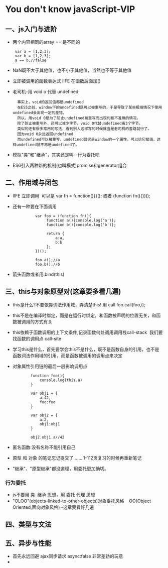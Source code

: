# You don't know javaScript-VIP #

## 一、js入门与进阶 ##

- 两个内容相同的array == 是不同的

       var a = [1,2,3];
       var b = [1,2,3];
       a == b;//false
       
- NaN既不大于其他值，也不小于其他值，当然也不等于其他值

- 立即被调用的函数表达式 IIFE 在函数后面加()

- 老司机-用 void o 代替 undefined

        事实上，void的返回值都是undefined
        在ES5之前，window下的undefined是可以被重写的，于是导致了某些极端情况下使用undefined会出现一定的差错。
        所以，用void 0是为了防止undefined被重写而出现判断不准确的情况。
        除了防止被重写外，还可以减少字节。void 0代替undefined省3个字节。
        类似的还有很多常用的写法，看到别人这样写的时候就当是老司机的套路就行了。
        因为void 0永远返回undefined
        而undefined可以被重写，undefined其实是window的一个属性，可以给它赋值，这样undefined就不再是undefined了。
        
- 模拟"类"和"继承"，其实还是叫--行为委托吧

- ES6引入两种新的机制(也叫模式)promise和generator组合

## 二、作用域与闭包 ##

- IIFE 立即调用  可以是 var fn = function(){}(); 或者 (function fn(){})();
- 还有一种要在下面调用
  
                var foo = (function fn(){
                     function a(){console.log('a')};
                     function b(){console.log('b')};

                     return {
                         a:a,
                         b:b
                     };     
                })();

                foo.a();//a
                foo.b();//b
  
- 箭头函数或者用.bind(this)
  
## 三、this与对象原型对(这章要多看几遍) ##
  
- this是什么?不要依靠词法作用域，弄清楚this! 用 call  foo.call(foo,i);
- this不是在编译时绑定，而是在运行时绑定，和函数被声明的位置无关，和函数被调用的方式有关
- this依赖于函数调用的上下文条件,记录函数何处调用调用栈call-stack  我们要找函数的调用点 call-site
- 学习this是什么，首先要学会this不是什么，既不是函数自身的引用，也不是函数词法作用域的引用，而是函数被调用的调用点来决定

- 对象属性引用链的最后一层影响调用点

              function foo(){
                  console.log(this.a)
              }

              var obj1 = {
                  a:42,
                  foo:foo
              }

              var obj2 = {
                  a:2,
                  obj1:obj1
              }

              obj2.obj1.a//42

- 匿名函数:没有名称不能引用自己

- 原型 和 对象 的笔记忘记提交了 .......1-112页复习的时候再重新笔记

- "继承"、"原型继承"都没道理，用委托更加确切。

### 行为委托 ###

- js不要用 类  继承 思想，用 委托 代理 思想
- "OLOO"(objects-linked-to-other-objects)对象委托风格     OO(Object Oriented,面向对象风格)
-这章要看好几遍

## 四、类型与文法 ##

## 五、异步与性能 ##

- 首先永远回避 ajax同步请求 async:false 非常差劲的玩意
- 
